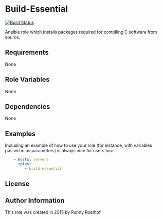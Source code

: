 # Build-Essential

[![Build Status](https://travis-ci.org/rroethof/ansible-role-build-essential.svg?branch=master)](https://travis-ci.org/rroethof/ansible-role-build-essential)

Ansible role which installs packages required for compiling C software from source.

## Requirements

None


## Role Variables

None


## Dependencies

None


## Examples

Including an example of how to use your role (for instance, with variables passed in as parameters) is always nice for users too:

```yaml
    - hosts: servers
      roles:
         - build-essential
```

## License


## Author Information

This role was created in 2015 by Ronny Roethof
